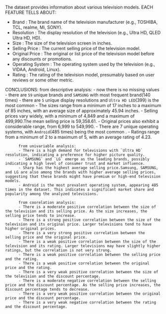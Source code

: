 The dataset provides information about various television models. 
EACH FEATURE TELLS ABOUT:
  -  Brand : The brand name of the television manufacturer (e.g., TOSHIBA, TCL, realme, Mi, SONY).
  -  Resolution : The display resolution of the television (e.g., Ultra HD, QLED Ultra HD, HD).
  -  Size : The size of the television screen in inches.
  -  Selling Price : The current selling price of the television model.
  -  Original Price : The original or list price of the television model before any discounts or promotions.
  -  Operating System : The operating system used by the television (e.g., VIDAA, Android, Linux).
  -  Rating : The rating of the television model, presumably based on user reviews or some other metric.

CONCLUSIONS:
          from descriptive analysis:
          - now there is no missing values
          - there are `59` unique brands and `SAMSUNG` with most frequent brand(140 times) 
          - there are `5` unique display resolutions and `Ultra HD LED`(399) is the most common 
          - The sizes range from a minimum of 17 inches to a maximum of 85 inches, with an average size of approximately 45.94 inches.
          - Selling prices vary widely, with a minimum of 4,849 and a maximum of 499,990.The mean selling price is 59,358.61.
          - Original prices also exhibit a considerable range, from 6,999 to 549,990.
          - There are 7 unique operating systems, with `Android`(485 times) being the most common .
          - Ratings range from a minimum of 2 to a maximum of 5, with an average rating of 4.23.
          
          from univariable analysis:
          - There is a high demand for televisions with `Ultra HD` resolution, indicating a preference for higher picture quality.
          - `SAMSUNG` and `LG` emerge as the leading brands, possibly indicating a high level of consumer trust and market influence.
          - Sharp has the highest average selling price.Samsung, SAMSUNG, and LG are also among the brands with higher average selling prices, suggesting that these brands might have premium or high-end television models.
          - Android is the most prevalent operating system, appearing 485 times in the dataset. This indicates a significant market share and popularity among the analyzed televisions.
          
          from coorelation analysis:
          - There is a moderate positive correlation between the size of the television and its selling price. As the size increases, the selling price tends to increase.
          - There is a strong positive correlation between the size of the television and its original price. Larger televisions tend to have higher original prices.
          - There is a very strong positive correlation between the selling price and the original price. 
          - There is a weak positive correlation between the size of the television and its rating. Larger televisions may have slightly higher ratings, but the correlation is not very strong.
          - There is a weak positive correlation between the selling price and the rating.
          - There is a weak positive correlation between the original price and the rating.
          - There is a very weak positive correlation between the size of the television and the discount percentage.
          - There is a moderate negative correlation between the selling price and the discount percentage. As the selling price increases, the discount percentage tends to decrease.
          - There is a very weak positive correlation between the original price and the discount percentage. 
          - There is a very weak negative correlation between the rating and the discount percentage. 
